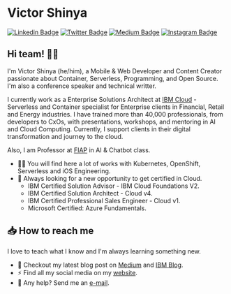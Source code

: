# Victor Shinya

[![Linkedin Badge](https://img.shields.io/badge/-LinkedIn-blue?style=flat&logo=LinkedIn&logoColor=white)](https://www.linkedin.com/in/victorshinya)
[![Twitter Badge](https://img.shields.io/badge/-Twitter-1ca0f1?style=flat&logo=Twitter&logoColor=white)](https://twitter.com/victorshinya)
[![Medium Badge](https://img.shields.io/badge/-Medium-000?style=flat&logo=Medium&logoColor=white)](https://blog.victorshinya.com.br)
[![Instagram Badge](https://img.shields.io/badge/-Instagram-C13584?style=flat&logo=Instagram&logoColor=white)](https://www.instagram.com/victorshinya)

## Hi team! 👊🏻

I'm Victor Shinya (he/him), a Mobile & Web Developer and Content Creator passionate about Container, Serverless, Programming, and Open Source. I'm also a conference speaker and technical writter.

I currently work as a Enterprise Solutions Architect at [IBM Cloud](https://cloud.ibm.com) - Serverless and Container specialist for Enterprise clients in Financial, Retail and Energy industries. I have trained more than 40,000 professionals, from developers to CxOs, with presentations, workshops, and mentoring in AI and Cloud Computing. Currently, I support clients in their digital transformation and journey to the cloud.

Also, I am Professor at [FIAP](https://www.fiap.com.br) in AI & Chatbot class.

- ✍🏻 You will find here a lot of works with Kubernetes, OpenShift, Serverless and iOS Engineering.
- 📖 Always looking for a new opportunity to get certified in Cloud.
  - IBM Certified Solution Advisor - IBM Cloud Foundations V2.
  - IBM Certified Solution Architect - Cloud v4.
  - IBM Certified Professional Sales Engineer - Cloud v1.
  - Microsoft Certified: Azure Fundamentals.

## 📥 How to reach me

I love to teach what I know and I'm always learning something new.

- 📓 Checkout my latest blog post on [Medium](https://blog.victorshinya.com.br) and [IBM Blog](https://www.ibm.com/blogs/digital-transformation/br-pt/author/victorshinya/).
- ⚡️ Find all my social media on my [website](https://www.victorshinya.com.br).
- 📩 Any help? Send me an [e-mail](mailto:contato@victorshinya.com.br).

